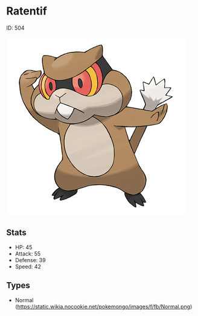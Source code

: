 # Ratentif


ID: 504

![](https://raw.githubusercontent.com/PokeAPI/sprites/master/sprites/pokemon/other/official-artwork/504.png "Ratentif")

## Stats


 - HP: 45
 - Attack: 55
 - Defense: 39
 - Speed: 42

## Types


 - Normal (https://static.wikia.nocookie.net/pokemongo/images/f/fb/Normal.png)
